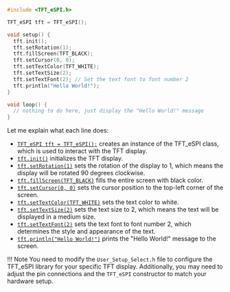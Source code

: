 ```c++
#include <TFT_eSPI.h>

TFT_eSPI tft = TFT_eSPI();

void setup() {
  tft.init();
  tft.setRotation(1);
  tft.fillScreen(TFT_BLACK);
  tft.setCursor(0, 0);
  tft.setTextColor(TFT_WHITE);
  tft.setTextSize(2);
  tft.setTextFont(2); // Set the text font to font number 2
  tft.println("Hello World!");
}

void loop() {
  // nothing to do here, just display the "Hello World!" message
}
```

Let me explain what each line does:

* [`TFT_eSPI tft = TFT_eSPI();`](constructor.md) creates an instance of the TFT_eSPI class, which is used to interact
  with the TFT display.
* [`tft.init()`](init.md) initializes the TFT display.
* [`tft.setRotation(1)`](setrotation.md) sets the rotation of the display to 1, which means the display will be rotated
  90 degrees clockwise.
* [`tft.fillScreen(TFT_BLACK)`](fillscreen.md) fills the entire screen with black color.
* [`tft.setCursor(0, 0)`](setcursor.md) sets the cursor position to the top-left corner of the screen.
* [`tft.setTextColor(TFT_WHITE)`](settextcolor.md) sets the text color to white.
* [`tft.setTextSize(2)`](settextsize.md) sets the text size to 2, which means the text will be displayed in a medium
  size.
* [`tft.setTextFont(2)`](settextfont.md) sets the text font to font number 2, which determines the style and appearance
  of the text.
* [`tft.println("Hello World!")`](print.md) prints the "Hello World!" message to the screen.

!!! Note
    You need to modify the `User_Setup_Select.h` file to configure the TFT_eSPI library for your specific TFT display.
    Additionally, you may need to adjust the pin connections and the `TFT_eSPI` constructor to match your hardware
    setup.
